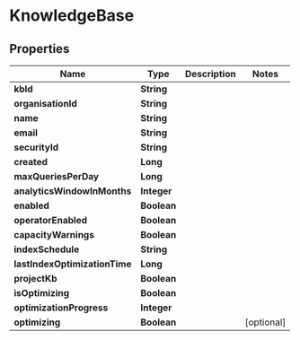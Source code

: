 

# KnowledgeBase


## Properties

| Name | Type | Description | Notes |
|------------ | ------------- | ------------- | -------------|
|**kbId** | **String** |  |  |
|**organisationId** | **String** |  |  |
|**name** | **String** |  |  |
|**email** | **String** |  |  |
|**securityId** | **String** |  |  |
|**created** | **Long** |  |  |
|**maxQueriesPerDay** | **Long** |  |  |
|**analyticsWindowInMonths** | **Integer** |  |  |
|**enabled** | **Boolean** |  |  |
|**operatorEnabled** | **Boolean** |  |  |
|**capacityWarnings** | **Boolean** |  |  |
|**indexSchedule** | **String** |  |  |
|**lastIndexOptimizationTime** | **Long** |  |  |
|**projectKb** | **Boolean** |  |  |
|**isOptimizing** | **Boolean** |  |  |
|**optimizationProgress** | **Integer** |  |  |
|**optimizing** | **Boolean** |  |  [optional] |



